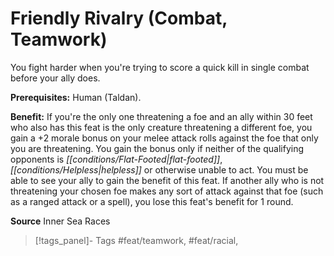 ﻿---
cssclass: [feats]

---
# Friendly Rivalry (Combat, Teamwork)

You fight harder when you're trying to score a quick kill in single combat before your ally does.

**Prerequisites:** Human (Taldan).

**Benefit:** If you're the only one threatening a foe and an ally within 30 feet who also has this feat is the only creature threatening a different foe, you gain a +2 morale bonus on your melee attack rolls against the foe that only you are threatening. You gain the bonus only if neither of the qualifying opponents is _[[conditions/Flat-Footed|flat-footed]]_, _[[conditions/Helpless|helpless]]_ or otherwise unable to act. You must be able to see your ally to gain the benefit of this feat. If another ally who is not threatening your chosen foe makes any sort of attack against that foe (such as a ranged attack or a spell), you lose this feat's benefit for 1 round.

**Source** Inner Sea Races
>[!tags_panel]- Tags
> #feat/teamwork, #feat/racial, 
